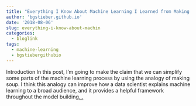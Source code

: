 ```yaml
---
title: "Everything I Know About Machine Learning I Learned from Making Soup"
author: 'bgstieber.github.io'
date: '2018-08-06'
slug: everything-i-know-about-machin
categories:
  - bloglink
tags:
  - machine-learning
  - bgstiebergithubio
---
```


IntroductionIn this post, I’m going to make the claim that we can simplify some parts of the machine learning process by using the analogy of making soup. I think this analogy can improve how a data scientist explains machine learning to a broad audience, and it provides a helpful framework throughout the model building[... <i class="fas fa-external-link-alt"></i>](https://bgstieber.github.io/post/everything-i-know-about-machine-learning-i-learned-from-making-soup/)

